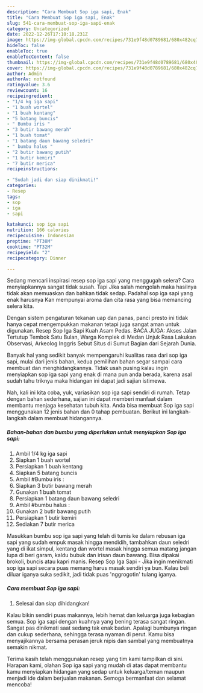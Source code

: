 ```yaml
---
description: "Cara Membuat Sop iga sapi, Enak"
title: "Cara Membuat Sop iga sapi, Enak"
slug: 541-cara-membuat-sop-iga-sapi-enak
category: Uncategorized
date: 2022-12-26T17:10:18.231Z
image: https://img-global.cpcdn.com/recipes/731e9f48d0789681/680x482cq70/sop-iga-sapi-foto-resep-utama.jpg
hideToc: false
enableToc: true
enableTocContent: false
thumbnail: https://img-global.cpcdn.com/recipes/731e9f48d0789681/680x482cq70/sop-iga-sapi-foto-resep-utama.jpg
cover: https://img-global.cpcdn.com/recipes/731e9f48d0789681/680x482cq70/sop-iga-sapi-foto-resep-utama.jpg
author: Admin
authorAv: notfound
ratingvalue: 3.6
reviewcount: 16
recipeingredient:
- "1/4 kg iga sapi"
- "1 buah wortel"
- "1 buah kentang"
- "5 batang buncis"
- " Bumbu iris "
- "3 butir bawang merah"
- "1 buah tomat"
- "1 batang daun bawang seledri"
- " bumbu halus "
- "2 butir bawang putih"
- "1 butir kemiri"
- "7 butir merica"
recipeinstructions:

- "Sudah jadi dan siap dinikmati!"
categories:
- Resep
tags:
- sop
- iga
- sapi

katakunci: sop iga sapi 
nutrition: 166 calories
recipecuisine: Indonesian
preptime: "PT38M"
cooktime: "PT32M"
recipeyield: "2"
recipecategory: Dinner

---
```



Sedang mencari inspirasi resep sop iga sapi yang menggugah selera? Cara menyiapkannya sangat tidak susah. Tapi Jika salah mengolah maka hasilnya tidak akan memuaskan dan bahkan tidak sedap. Padahal sop iga sapi yang enak harusnya Kan mempunyai aroma dan cita rasa yang bisa memancing selera kita.


Dengan sistem pengaturan tekanan uap dan panas, panci presto ini tidak hanya cepat mengempukkan makanan tetapi juga sangat aman untuk digunakan. Resep Sop Iga Sapi Kuah Asam Pedas. BACA JUGA: Akses Jalan Tertutup Tembok Satu Bulan, Warga Komplek di Medan Unjuk Rasa Lakukan Observasi, Arkeolog Inggris Sebut Situs di Sumut Bagian dari Sejarah Dunia.

Banyak hal yang sedikit banyak mempengaruhi kualitas rasa dari sop iga sapi, mulai dari jenis bahan, kedua pemilihan bahan segar sampai cara membuat dan menghidangkannya. Tidak usah pusing kalau ingin menyiapkan sop iga sapi yang enak di mana pun anda berada, karena asal sudah tahu triknya maka hidangan ini dapat jadi sajian istimewa.


Nah, kali ini kita coba, yuk, variasikan sop iga sapi sendiri di rumah. Tetap dengan bahan sederhana, sajian ini dapat memberi manfaat dalam membantu menjaga kesehatan tubuh kita. Anda bisa membuat Sop iga sapi menggunakan 12 jenis bahan dan 0 tahap pembuatan. Berikut ini langkah-langkah dalam membuat hidangannya.

<!--inarticleads1-->

##### Bahan-bahan dan bumbu yang diperlukan untuk menyiapkan Sop iga sapi:

1. Ambil 1/4 kg iga sapi
1. Siapkan 1 buah wortel
1. Persiapkan 1 buah kentang
1. Siapkan 5 batang buncis
1. Ambil  #Bumbu iris :
1. Siapkan 3 butir bawang merah
1. Gunakan 1 buah tomat
1. Persiapkan 1 batang daun bawang seledri
1. Ambil  #bumbu halus :
1. Gunakan 2 butir bawang putih
1. Persiapkan 1 butir kemiri
1. Sediakan 7 butir merica


Masukkan bumbu sop iga sapi yang telah di tumis ke dalam rebusan iga sapi yang sudah empuk masak hingga mendidih, tambahkan daun seledri yang di ikat simpul, kentang dan wortel masak hingga semua matang jangan lupa di beri garam, kaldu bubuk dan irisan daun bawang. Bisa dipakai brokoli, buncis atau kapri manis. Resep Sop Iga Sapi - Jika ingin menikmati sop iga sapi secara puas memang harus masak sendiri ya bun. Kalau beli diluar iganya suka sedikit, jadi tidak puas &#39;nggrogotin&#39; tulang iganya. 

<!--inarticleads2-->

##### Cara membuat Sop iga sapi:


1. Selesai dan siap dihidangkan!

Kalau bikin sendiri puas makannya, lebih hemat dan keluarga juga kebagian semua. Sop iga sapi dengan kuahnya yang bening terasa sangat ringan. Sangat pas dinikmati saat sedang tak enak badan. Apalagi bumbunya ringan dan cukup sederhana, sehingga terasa nyaman di perut. Kamu bisa menyajikannya bersama perasan jeruk nipis dan sambal yang membuatnya semakin nikmat. 

Terima kasih telah menggunakan resep yang tim kami tampilkan di sini. Harapan kami, olahan Sop iga sapi yang mudah di atas dapat membantu kamu menyiapkan hidangan yang sedap untuk keluarga/teman maupun menjadi ide dalam berjualan makanan. Semoga bermanfaat dan selamat mencoba!
